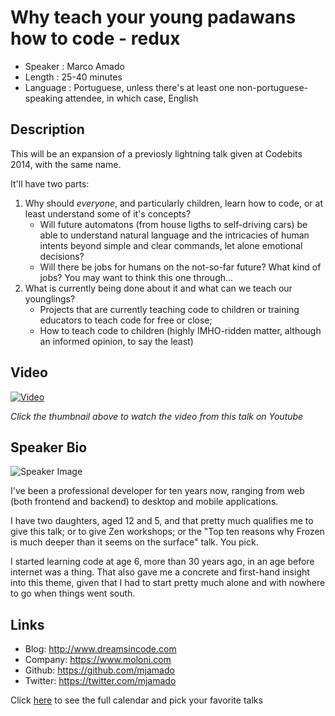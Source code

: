 Why teach your young padawans how to code - redux
=================================================

* Speaker   : Marco Amado
* Length    : 25-40 minutes
* Language  : Portuguese, unless there's at least one non-portuguese-speaking attendee, in which case, English

Description
-----------

This will be an expansion of a previosly lightning talk given at Codebits 2014, with the same name.

It'll have two parts:

1. Why should *everyone*, and particularly children, learn how to code, or at least understand some of it's concepts?
    * Will future automatons (from house ligths to self-driving cars) be able to understand natural language and the intricacies of human intents beyond simple and clear commands, let alone emotional decisions?
    * Will there be jobs for humans on the not-so-far future? What kind of jobs? You may want to think this one through...
2. What is currently being done about it and what can we teach our younglings?
    * Projects that are currently teaching code to children or training educators to teach code for free or close;
    * How to teach code to children (highly IMHO-ridden matter, although an informed opinion, to say the least)

Video
-----

[![Video](https://img.youtube.com/vi/tdRc050mT7E/maxresdefault.jpg)](https://www.youtube.com/watch?v=tdRc050mT7E)

_Click the thumbnail above to watch the video from this talk on Youtube_

Speaker Bio
-----------

![Speaker Image](https://avatars2.githubusercontent.com/u/1004528?v=3&s=400)

I've been a professional developer for ten years now, ranging from web (both frontend and backend) to desktop and mobile applications.

I have two daughters, aged 12 and 5, and that pretty much qualifies me to give this talk; or to give Zen workshops; or the "Top ten reasons why Frozen is much deeper than it seems on the surface" talk. You pick.

I started learning code at age 6, more than 30 years ago, in an age before internet was a thing. That also gave me a concrete and first-hand insight into this theme, given that I had to start pretty much alone and with nowhere to go when things went south.

Links
-----

* Blog: http://www.dreamsincode.com
* Company: https://www.moloni.com
* Github: https://github.com/mjamado
* Twitter: https://twitter.com/mjamado

Click [here][1] to see the full calendar and pick your favorite talks

[1]: https://pixels.camp/schedule/
